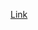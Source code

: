 <!--ts-->


<!-- Created by https://github.com/ekalinin/github-markdown-toc -->
<!-- Added by: gil_diy, at: Sat 13 May 2023 12:42:07 AM IDT -->

<!--te-->


[Link](https://beyondminds.ai/blog/creating-configurable-data-pre-processing-pipelines-by-combining-hydra-and-sklearn/)



